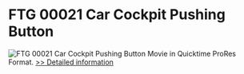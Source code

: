 # FTG 00021 Car Cockpit Pushing Button
![FTG 00021 Car Cockpit Pushing Button](https://mycommerce.akamaized.net/api/pimages/P300617861/BIG/300617861.JPG)
Movie in Quicktime ProRes Format.
[>> Detailed information](https://secure.shareit.com/shareit/product.html?productid=300617861&affiliateid=200057808)